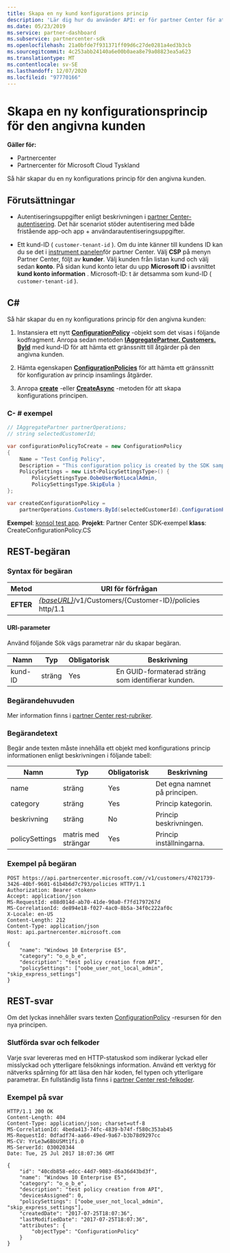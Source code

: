 ```yaml
---
title: Skapa en ny kund konfigurations princip
description: 'Lär dig hur du använder API: er för partner Center för att skapa en ny konfigurations princip för en angiven kund. Artikeln innehåller krav, steg och exempel.'
ms.date: 05/23/2019
ms.service: partner-dashboard
ms.subservice: partnercenter-sdk
ms.openlocfilehash: 21a0bfde7f931371ff09d6c27de0281a4ed3b3cb
ms.sourcegitcommit: 4c253abb24140a6e00b0aea8e79a08823ea5a623
ms.translationtype: MT
ms.contentlocale: sv-SE
ms.lasthandoff: 12/07/2020
ms.locfileid: "97770166"
---
```

# <a name="create-a-new-configuration-policy-for-the-specified-customer"></a>Skapa en ny konfigurationsprincip för den angivna kunden

**Gäller för:**

- Partnercenter
- Partnercenter för Microsoft Cloud Tyskland

Så här skapar du en ny konfigurations princip för den angivna kunden.

## <a name="prerequisites"></a>Förutsättningar

- Autentiseringsuppgifter enligt beskrivningen i [partner Center-autentisering](partner-center-authentication.md). Det här scenariot stöder autentisering med både fristående app-och app + användarautentiseringsuppgifter.

- Ett kund-ID ( `customer-tenant-id` ). Om du inte känner till kundens ID kan du se det i [instrument panelen](https://partner.microsoft.com/dashboard)för partner Center. Välj **CSP** på menyn Partner Center, följt av **kunder**. Välj kunden från listan kund och välj sedan **konto**. På sidan kund konto letar du upp **Microsoft ID** i avsnittet **kund konto information** . Microsoft-ID: t är detsamma som kund-ID ( `customer-tenant-id` ).

## <a name="c"></a>C\#

Så här skapar du en ny konfigurations princip för den angivna kunden:

1. Instansiera ett nytt [**ConfigurationPolicy**](/dotnet/api/microsoft.store.partnercenter.models.devicesdeployment.configurationpolicy) -objekt som det visas i följande kodfragment. Anropa sedan metoden [**IAggregatePartner. Customers. ById**](/dotnet/api/microsoft.store.partnercenter.customers.icustomercollection.byid) med kund-ID för att hämta ett gränssnitt till åtgärder på den angivna kunden.

2. Hämta egenskapen [**ConfigurationPolicies**](/dotnet/api/microsoft.store.partnercenter.customers.icustomer.configurationpolicies) för att hämta ett gränssnitt för konfiguration av princip insamlings åtgärder.

3. Anropa [**create**](/dotnet/api/microsoft.store.partnercenter.genericoperations.ientitycreateoperations-2.create) -eller [**CreateAsync**](/dotnet/api/microsoft.store.partnercenter.genericoperations.ientitycreateoperations-2.createasync) -metoden för att skapa konfigurations principen.

### <a name="c-example"></a>C- \# exempel

``` csharp
// IAggregatePartner partnerOperations;
// string selectedCustomerId;

var configurationPolicyToCreate = new ConfigurationPolicy
{
    Name = "Test Config Policy",
    Description = "This configuration policy is created by the SDK samples",
    PolicySettings = new List<PolicySettingsType>() {
        PolicySettingsType.OobeUserNotLocalAdmin,
        PolicySettingsType.SkipEula }
};

var createdConfigurationPolicy =
    partnerOperations.Customers.ById(selectedCustomerId).ConfigurationPolicies.Create(configurationPolicyToCreate);
```

**Exempel**: [konsol test app](console-test-app.md). **Projekt**: Partner Center SDK-exempel **klass**: CreateConfigurationPolicy.CS

## <a name="rest-request"></a>REST-begäran

### <a name="request-syntax"></a>Syntax för begäran

| Metod   | URI för förfrågan                                                                              |
|----------|------------------------------------------------------------------------------------------|
| **EFTER** | [*{baseURL}*](partner-center-rest-urls.md)/v1/Customers/{Customer-ID}/policies http/1.1 |

#### <a name="uri-parameter"></a>URI-parameter

Använd följande Sök vägs parametrar när du skapar begäran.

| Namn        | Typ   | Obligatorisk | Beskrivning                                           |
|-------------|--------|----------|-------------------------------------------------------|
| kund-ID | sträng | Yes      | En GUID-formaterad sträng som identifierar kunden. |

### <a name="request-headers"></a>Begärandehuvuden

Mer information finns i [partner Center rest-rubriker](headers.md).

### <a name="request-body"></a>Begärandetext

Begär ande texten måste innehålla ett objekt med konfigurations princip informationen enligt beskrivningen i följande tabell:

| Namn           | Typ             | Obligatorisk | Beskrivning                      |
|----------------|------------------|----------|----------------------------------|
| name           | sträng           | Yes      | Det egna namnet på principen. |
| category       | sträng           | Yes      | Princip kategorin.             |
| beskrivning    | sträng           | No       | Princip beskrivningen.          |
| policySettings | matris med strängar | Yes      | Princip inställningarna.             |

### <a name="request-example"></a>Exempel på begäran

```http
POST https://api.partnercenter.microsoft.com//v1/customers/47021739-3426-40bf-9601-61b4b6d7c793/policies HTTP/1.1
Authorization: Bearer <token>
Accept: application/json
MS-RequestId: e88d014d-ab70-41de-90a0-f7fd1797267d
MS-CorrelationId: de894e18-f027-4ac0-8b5a-34f0c222af0c
X-Locale: en-US
Content-Length: 212
Content-Type: application/json
Host: api.partnercenter.microsoft.com

{
    "name": "Windows 10 Enterprise E5",
    "category": "o_o_b_e",
    "description": "test policy creation from API",
    "policySettings": ["oobe_user_not_local_admin", "skip_express_settings"]
}
```

## <a name="rest-response"></a>REST-svar

Om det lyckas innehåller svars texten [ConfigurationPolicy](device-deployment-resources.md#configurationpolicy) -resursen för den nya principen.

### <a name="response-success-and-error-codes"></a>Slutförda svar och felkoder

Varje svar levereras med en HTTP-statuskod som indikerar lyckad eller misslyckad och ytterligare felsöknings information. Använd ett verktyg för nätverks spårning för att läsa den här koden, fel typen och ytterligare parametrar. En fullständig lista finns i [partner Center rest-felkoder](error-codes.md).

### <a name="response-example"></a>Exempel på svar

```http
HTTP/1.1 200 OK
Content-Length: 404
Content-Type: application/json; charset=utf-8
MS-CorrelationId: 4beda413-74fc-4839-b74f-f580c353ab45
MS-RequestId: 0dfadf74-aa66-49ed-9a67-b3b78d9297cc
MS-CV: YrLe3w6BbUSMt1fi.0
MS-ServerId: 030020344
Date: Tue, 25 Jul 2017 18:07:36 GMT

{
    "id": "40cdb858-edcc-44d7-9083-d6a36d43bd3f",
    "name": "Windows 10 Enterprise E5",
    "category": "o_o_b_e",
    "description": "test policy creation from API",
    "devicesAssigned": 0,
    "policySettings": ["oobe_user_not_local_admin", "skip_express_settings"],
    "createdDate": "2017-07-25T18:07:36",
    "lastModifiedDate": "2017-07-25T18:07:36",
    "attributes": {
        "objectType": "ConfigurationPolicy"
    }
}
```
